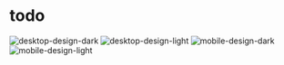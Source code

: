 # todo
![desktop-design-dark](https://user-images.githubusercontent.com/68021535/119684473-26aee280-be62-11eb-9b1f-95a18d3eba91.jpg)
![desktop-design-light](https://user-images.githubusercontent.com/68021535/119684500-2b739680-be62-11eb-8a2d-dc104399a2d0.jpg)
![mobile-design-dark](https://user-images.githubusercontent.com/68021535/119684508-2f071d80-be62-11eb-9a17-2911a18a823a.jpg)
![mobile-design-light](https://user-images.githubusercontent.com/68021535/119684522-31697780-be62-11eb-9501-76fad90b0acd.jpg)

